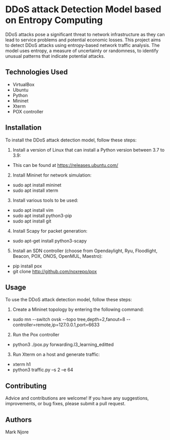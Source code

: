 # DDoS attack Detection Model based on Entropy Computing
DDoS attacks pose a significant threat to network infrastructure as they can lead to service problems and potential economic losses. This project aims to detect DDoS attacks using entropy-based network traffic analysis. The model uses entropy, a measure of uncertainty or randomness, to identify unusual patterns that indicate potential attacks.
## Technologies Used
- VirtualBox
- Ubuntu
- Python
- Mininet
- Xterm
- POX controller
## Installation
To install the DDoS attack detection model, follow these steps:
1. Install a version of Linux that can install a Python version between 3.7 to 3.9:

* This can be found at https://releases.ubuntu.com/

2. Install Mininet for network simulation:

- sudo apt install mininet
- sudo apt install xterm

3. Install various tools to be used:

- sudo apt install vim
- sudo apt install python3-pip
- sudo apt install git

4. Install Scapy for packet generation:

- sudo apt-get install python3-scapy

5. Install an SDN controller (choose from Opendaylight, Ryu, Floodlight, Beacon, POX, ONOS, OpenMUL, Maestro):

- pip install pox
- git clone http://github.com/noxrepo/pox

## Usage
To use the DDoS attack detection model, follow these steps:

1. Create a Mininet topology by entering the following command:

- sudo mn --switch ovsk --topo tree,depth=2,fanout=8 --controller=remote,ip=127.0.0.1,port=6633

2. Run the Pox controller

- python3 ./pox.py forwarding.l3_learning_editted

3. Run Xterm on a host and generate traffic:

- xterm h1
- python3 traffic.py –s 2 –e 64

## Contributing 
Advice and contributions are welcome! If you have any suggestions, improvements, or bug fixes, please submit a pull request.

## Authors 
Mark Njore
